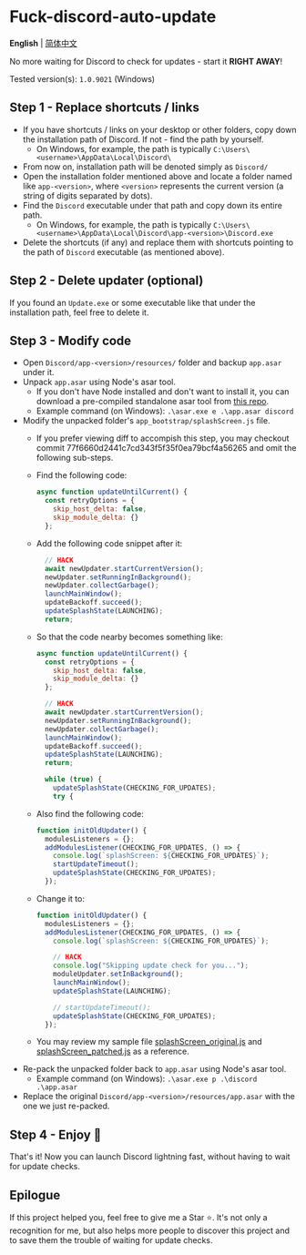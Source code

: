 # Fuck-discord-auto-update

**English** | [简体中文](./README_zh.md)

No more waiting for Discord to check for updates - start it **RIGHT AWAY**!

Tested version(s): `1.0.9021` (Windows)

## Step 1 - Replace shortcuts / links

- If you have shortcuts / links on your desktop or other folders, copy down the installation path of Discord. If not - find the path by yourself.
    - On Windows, for example, the path is typically `C:\Users\<username>\AppData\Local\Discord\`
- From now on, installation path will be denoted simply as `Discord/`
- Open the installation folder mentioned above and locate a folder named like `app-<version>`, where `<version>` represents the current version (a string of digits separated by dots).
- Find the `Discord` executable under that path and copy down its entire path.
    - On Windows, for example, the path is typically `C:\Users\<username>\AppData\Local\Discord\app-<version>\Discord.exe`
- Delete the shortcuts (if any) and replace them with shortcuts pointing to the path of `Discord` executable (as mentioned above).

## Step 2 - Delete updater (optional)

If you found an `Update.exe` or some executable like that under the installation path, feel free to delete it.

## Step 3 - Modify code

- Open `Discord/app-<version>/resources/` folder and backup `app.asar` under it.
- Unpack `app.asar` using Node's asar tool.
    - If you don't have Node installed and don't want to install it, you can download a pre-compiled standalone asar tool from [this repo](https://github.com/async3619/asar-exec/releases).
    - Example command (on Windows): `.\asar.exe e .\app.asar discord`
- Modify the unpacked folder's `app_bootstrap/splashScreen.js` file.
    - If you prefer viewing diff to accompish this step, you may checkout commit 77f6660d2441c7cd343f5f35f0ea79bcf4a56265 and omit the following sub-steps.
    - Find the following code:

        ```js
        async function updateUntilCurrent() {
          const retryOptions = {
            skip_host_delta: false,
            skip_module_delta: {}
          };
        ```

    - Add the following code snippet after it:

        ```js
          // HACK
          await newUpdater.startCurrentVersion();
          newUpdater.setRunningInBackground();
          newUpdater.collectGarbage();
          launchMainWindow();
          updateBackoff.succeed();
          updateSplashState(LAUNCHING);
          return;
        ```

    - So that the code nearby becomes something like:

        ```js
        async function updateUntilCurrent() {
          const retryOptions = {
            skip_host_delta: false,
            skip_module_delta: {}
          };

          // HACK
          await newUpdater.startCurrentVersion();
          newUpdater.setRunningInBackground();
          newUpdater.collectGarbage();
          launchMainWindow();
          updateBackoff.succeed();
          updateSplashState(LAUNCHING);
          return;

          while (true) {
            updateSplashState(CHECKING_FOR_UPDATES);
            try {
        ```

    - Also find the following code:

        ```js
        function initOldUpdater() {
          modulesListeners = {};
          addModulesListener(CHECKING_FOR_UPDATES, () => {
            console.log(`splashScreen: ${CHECKING_FOR_UPDATES}`);
            startUpdateTimeout();
            updateSplashState(CHECKING_FOR_UPDATES);
          });
        ```

    - Change it to:

        ```js
        function initOldUpdater() {
          modulesListeners = {};
          addModulesListener(CHECKING_FOR_UPDATES, () => {
            console.log(`splashScreen: ${CHECKING_FOR_UPDATES}`);

            // HACK
            console.log("Skipping update check for you...");
            moduleUpdater.setInBackground();
            launchMainWindow();
            updateSplashState(LAUNCHING);

            // startUpdateTimeout();
            updateSplashState(CHECKING_FOR_UPDATES);
          });
        ```

    - You may review my sample file [splashScreen_original.js](./examples/splashScreen_original.js) and [splashScreen_patched.js](./examples/splashScreen_patched.js) as a reference.
- Re-pack the unpacked folder back to `app.asar` using Node's asar tool.
    - Example command (on Windows): `.\asar.exe p .\discord .\app.asar`
- Replace the original `Discord/app-<version>/resources/app.asar` with the one we just re-packed.

## Step 4 - Enjoy 🎉

That's it! Now you can launch Discord lightning fast, without having to wait for update checks.

## Epilogue

If this project helped you, feel free to give me a Star ⭐️. It's not only a recognition for me, but also helps more people to discover this project and to save them the trouble of waiting for update checks.
